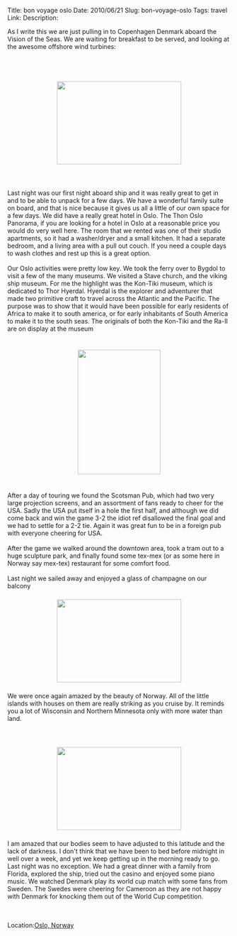 Title: bon voyage oslo
Date: 2010/06/21
Slug: bon-voyage-oslo
Tags: travel
Link: 
Description: 


As I write this we are just pulling in to Copenhagen Denmark aboard the Vision of the Seas.  We are waiting for breakfast to be served, and looking at the awesome offshore wind turbines:<br /><br /><br /><br /><center><a href='http://blogpress.w18.net/photos/10/06/21/8.jpg'><img src='http://blogpress.w18.net/photos/10/06/21/s_8.jpg' border='0' width='281' height='187' style='margin:5px'></a></center><br />  <br /><br />Last night was our first night aboard ship and it was really great to get in and to be able to unpack for a few days.  We have a wonderful family suite on board, and that is nice because it gives us all a little of our own space for a few days.  We did have a really great hotel in Oslo. The Thon Oslo Panorama, if you are looking for a hotel in Oslo at a reasonable price you would do very well here.  The room that we rented was one of their studio apartments, so it had a washer/dryer and a small kitchen.  It had a separate bedroom, and a living area with a pull out couch.  If you need a couple days to wash clothes and rest up this is a great option.<br /><br />Our Oslo activities were pretty low key.  We took the ferry over to Bygdol to visit a few of the many museums.  We visited a Stave church, and the viking ship museum.  For me the highlight was the Kon-Tiki museum, which is dedicated to Thor Hyerdal.  Hyerdal is the explorer and adventurer that made two primitive craft to travel across the Atlantic and the Pacific.  The purpose was to show that it would have been possible for early residents of Africa to make it to south america, or for early inhabitants of South America to make it to the south seas.  The originals of both the Kon-Tiki and the Ra-II are on display at the museum<br /><br /><br /><center><a href='http://blogpress.w18.net/photos/10/06/21/9.jpg'><img src='http://blogpress.w18.net/photos/10/06/21/s_9.jpg' border='0' width='187' height='281' style='margin:5px'></a></center><br /><br />After a day of touring we found the Scotsman Pub, which had two very large  projection screens, and an assortment of fans ready to cheer for the USA.  Sadly the USA put itself in a hole the first half, and although we did come back and win the game 3-2 the idiot ref disallowed the final goal and we had to settle for a 2-2 tie.  Again it was great fun to be in a foreign pub with everyone cheering for USA.<br /><br />After the game we walked around the downtown area, took a tram out to a huge sculpture park, and finally found some tex-mex (or as some here in Norway say mex-tex) restaurant for some comfort food.<br /><br />Last night we sailed away and enjoyed a glass of champagne on our balcony<br /><br /><center><a href='http://blogpress.w18.net/photos/10/06/21/10.jpg'><img src='http://blogpress.w18.net/photos/10/06/21/s_10.jpg' border='0' width='281' height='187' style='margin:5px'></a></center><br />We were once again amazed by the beauty of Norway.  All of the little islands with houses on them are really striking as you cruise by.  It reminds you a lot of Wisconsin and Northern Minnesota only with more water than land.<br /><br /><br /><br /><center><a href='http://blogpress.w18.net/photos/10/06/21/11.jpg'><img src='http://blogpress.w18.net/photos/10/06/21/s_11.jpg' border='0' width='281' height='187' style='margin:5px'></a></center><br />I am amazed that our bodies seem to have adjusted to this latitude and the lack of darkness.  I don't think that we have been to bed before midnight in well over a week, and yet we keep getting up in the morning ready to go.  Last night was no exception.  We had a great dinner with a family from Florida, explored the ship, tried out the casino and enjoyed some piano music.  We watched Denmark play its world cup match with some fans from Sweden.  The Swedes were cheering for Cameroon as they are not happy with Denmark for knocking them out of the World Cup competition.<br /><br /><br /><p class='blogpress_location'>Location:<a href='http://maps.google.com/maps?q=Oslo,%20Norway&z=10'>Oslo, Norway</a></p><div class="blogger-post-footer"><img width='1' height='1' src='https://blogger.googleusercontent.com/tracker/2759017781463016019-3502383692150352605?l=blog.bonelakesoftware.com' alt='' /></div>
